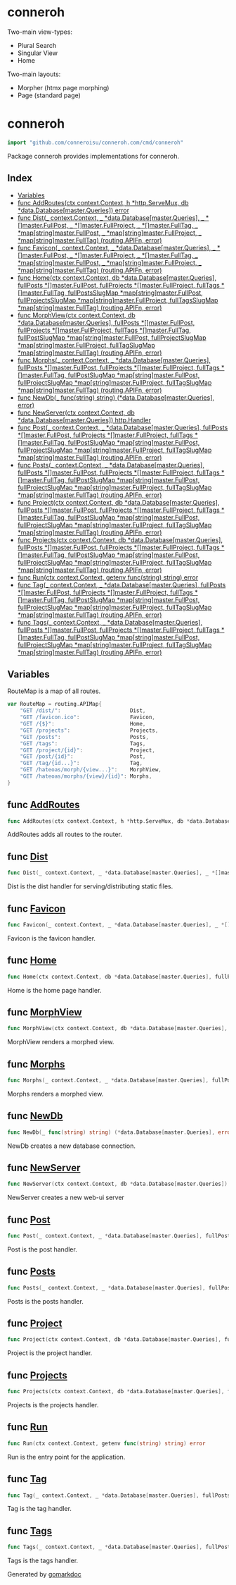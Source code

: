 # conneroh

Two-main view-types:
- Plural Search
- Singular View
- Home

Two-main layouts:
- Morpher (htmx page morphing)
- Page (standard page)

<!-- gomarkdoc:embed:start -->

<!-- Code generated by gomarkdoc. DO NOT EDIT -->

# conneroh

```go
import "github.com/conneroisu/conneroh.com/cmd/conneroh"
```

Package conneroh provides implementations for conneroh.

## Index

- [Variables](<#variables>)
- [func AddRoutes\(ctx context.Context, h \*http.ServeMux, db \*data.Database\[master.Queries\]\) error](<#AddRoutes>)
- [func Dist\(\_ context.Context, \_ \*data.Database\[master.Queries\], \_ \*\[\]master.FullPost, \_ \*\[\]master.FullProject, \_ \*\[\]master.FullTag, \_ \*map\[string\]master.FullPost, \_ \*map\[string\]master.FullProject, \_ \*map\[string\]master.FullTag\) \(routing.APIFn, error\)](<#Dist>)
- [func Favicon\(\_ context.Context, \_ \*data.Database\[master.Queries\], \_ \*\[\]master.FullPost, \_ \*\[\]master.FullProject, \_ \*\[\]master.FullTag, \_ \*map\[string\]master.FullPost, \_ \*map\[string\]master.FullProject, \_ \*map\[string\]master.FullTag\) \(routing.APIFn, error\)](<#Favicon>)
- [func Home\(ctx context.Context, db \*data.Database\[master.Queries\], fullPosts \*\[\]master.FullPost, fullProjects \*\[\]master.FullProject, fullTags \*\[\]master.FullTag, fullPostsSlugMap \*map\[string\]master.FullPost, fullProjectsSlugMap \*map\[string\]master.FullProject, fullTagsSlugMap \*map\[string\]master.FullTag\) \(routing.APIFn, error\)](<#Home>)
- [func MorphView\(ctx context.Context, db \*data.Database\[master.Queries\], fullPosts \*\[\]master.FullPost, fullProjects \*\[\]master.FullProject, fullTags \*\[\]master.FullTag, fullPostSlugMap \*map\[string\]master.FullPost, fullProjectSlugMap \*map\[string\]master.FullProject, fullTagSlugMap \*map\[string\]master.FullTag\) \(routing.APIFn, error\)](<#MorphView>)
- [func Morphs\(\_ context.Context, \_ \*data.Database\[master.Queries\], fullPosts \*\[\]master.FullPost, fullProjects \*\[\]master.FullProject, fullTags \*\[\]master.FullTag, fullPostSlugMap \*map\[string\]master.FullPost, fullProjectSlugMap \*map\[string\]master.FullProject, fullTagSlugMap \*map\[string\]master.FullTag\) \(routing.APIFn, error\)](<#Morphs>)
- [func NewDb\(\_ func\(string\) string\) \(\*data.Database\[master.Queries\], error\)](<#NewDb>)
- [func NewServer\(ctx context.Context, db \*data.Database\[master.Queries\]\) http.Handler](<#NewServer>)
- [func Post\(\_ context.Context, \_ \*data.Database\[master.Queries\], fullPosts \*\[\]master.FullPost, fullProjects \*\[\]master.FullProject, fullTags \*\[\]master.FullTag, fullPostSlugMap \*map\[string\]master.FullPost, fullProjectSlugMap \*map\[string\]master.FullProject, fullTagSlugMap \*map\[string\]master.FullTag\) \(routing.APIFn, error\)](<#Post>)
- [func Posts\(\_ context.Context, \_ \*data.Database\[master.Queries\], fullPosts \*\[\]master.FullPost, fullProjects \*\[\]master.FullProject, fullTags \*\[\]master.FullTag, fullPostSlugMap \*map\[string\]master.FullPost, fullProjectSlugMap \*map\[string\]master.FullProject, fullTagSlugMap \*map\[string\]master.FullTag\) \(routing.APIFn, error\)](<#Posts>)
- [func Project\(ctx context.Context, db \*data.Database\[master.Queries\], fullPosts \*\[\]master.FullPost, fullProjects \*\[\]master.FullProject, fullTags \*\[\]master.FullTag, fullPostSlugMap \*map\[string\]master.FullPost, fullProjectSlugMap \*map\[string\]master.FullProject, fullTagSlugMap \*map\[string\]master.FullTag\) \(routing.APIFn, error\)](<#Project>)
- [func Projects\(ctx context.Context, db \*data.Database\[master.Queries\], fullPosts \*\[\]master.FullPost, fullProjects \*\[\]master.FullProject, fullTags \*\[\]master.FullTag, fullPostSlugMap \*map\[string\]master.FullPost, fullProjectSlugMap \*map\[string\]master.FullProject, fullTagSlugMap \*map\[string\]master.FullTag\) \(routing.APIFn, error\)](<#Projects>)
- [func Run\(ctx context.Context, getenv func\(string\) string\) error](<#Run>)
- [func Tag\(\_ context.Context, \_ \*data.Database\[master.Queries\], fullPosts \*\[\]master.FullPost, fullProjects \*\[\]master.FullProject, fullTags \*\[\]master.FullTag, fullPostSlugMap \*map\[string\]master.FullPost, fullProjectSlugMap \*map\[string\]master.FullProject, fullTagSlugMap \*map\[string\]master.FullTag\) \(routing.APIFn, error\)](<#Tag>)
- [func Tags\(\_ context.Context, \_ \*data.Database\[master.Queries\], fullPosts \*\[\]master.FullPost, fullProjects \*\[\]master.FullProject, fullTags \*\[\]master.FullTag, fullPostSlugMap \*map\[string\]master.FullPost, fullProjectSlugMap \*map\[string\]master.FullProject, fullTagSlugMap \*map\[string\]master.FullTag\) \(routing.APIFn, error\)](<#Tags>)


## Variables

<a name="RouteMap"></a>RouteMap is a map of all routes.

```go
var RouteMap = routing.APIMap{
    "GET /dist/":                      Dist,
    "GET /favicon.ico":                Favicon,
    "GET /{$}":                        Home,
    "GET /projects":                   Projects,
    "GET /posts":                      Posts,
    "GET /tags":                       Tags,
    "GET /project/{id}":               Project,
    "GET /post/{id}":                  Post,
    "GET /tag/{id...}":                Tag,
    "GET /hateoas/morph/{view...}":    MorphView,
    "GET /hateoas/morphs/{view}/{id}": Morphs,
}
```

<a name="AddRoutes"></a>
## func [AddRoutes](<https://github.com/conneroisu/conneroh.com/blob/main/cmd/conneroh/routes.go#L30-L34>)

```go
func AddRoutes(ctx context.Context, h *http.ServeMux, db *data.Database[master.Queries]) error
```

AddRoutes adds all routes to the router.

<a name="Dist"></a>
## func [Dist](<https://github.com/conneroisu/conneroh.com/blob/main/cmd/conneroh/handlers.go#L36-L45>)

```go
func Dist(_ context.Context, _ *data.Database[master.Queries], _ *[]master.FullPost, _ *[]master.FullProject, _ *[]master.FullTag, _ *map[string]master.FullPost, _ *map[string]master.FullProject, _ *map[string]master.FullTag) (routing.APIFn, error)
```

Dist is the dist handler for serving/distributing static files.

<a name="Favicon"></a>
## func [Favicon](<https://github.com/conneroisu/conneroh.com/blob/main/cmd/conneroh/handlers.go#L53-L62>)

```go
func Favicon(_ context.Context, _ *data.Database[master.Queries], _ *[]master.FullPost, _ *[]master.FullProject, _ *[]master.FullTag, _ *map[string]master.FullPost, _ *map[string]master.FullProject, _ *map[string]master.FullTag) (routing.APIFn, error)
```

Favicon is the favicon handler.

<a name="Home"></a>
## func [Home](<https://github.com/conneroisu/conneroh.com/blob/main/cmd/conneroh/handlers.go#L74-L83>)

```go
func Home(ctx context.Context, db *data.Database[master.Queries], fullPosts *[]master.FullPost, fullProjects *[]master.FullProject, fullTags *[]master.FullTag, fullPostsSlugMap *map[string]master.FullPost, fullProjectsSlugMap *map[string]master.FullProject, fullTagsSlugMap *map[string]master.FullTag) (routing.APIFn, error)
```

Home is the home page handler.

<a name="MorphView"></a>
## func [MorphView](<https://github.com/conneroisu/conneroh.com/blob/main/cmd/conneroh/handlers.go#L99-L108>)

```go
func MorphView(ctx context.Context, db *data.Database[master.Queries], fullPosts *[]master.FullPost, fullProjects *[]master.FullProject, fullTags *[]master.FullTag, fullPostSlugMap *map[string]master.FullPost, fullProjectSlugMap *map[string]master.FullProject, fullTagSlugMap *map[string]master.FullTag) (routing.APIFn, error)
```

MorphView renders a morphed view.

<a name="Morphs"></a>
## func [Morphs](<https://github.com/conneroisu/conneroh.com/blob/main/cmd/conneroh/handlers.go#L138-L147>)

```go
func Morphs(_ context.Context, _ *data.Database[master.Queries], fullPosts *[]master.FullPost, fullProjects *[]master.FullProject, fullTags *[]master.FullTag, fullPostSlugMap *map[string]master.FullPost, fullProjectSlugMap *map[string]master.FullProject, fullTagSlugMap *map[string]master.FullTag) (routing.APIFn, error)
```

Morphs renders a morphed view.

<a name="NewDb"></a>
## func [NewDb](<https://github.com/conneroisu/conneroh.com/blob/main/cmd/conneroh/root.go#L54>)

```go
func NewDb(_ func(string) string) (*data.Database[master.Queries], error)
```

NewDb creates a new database connection.

<a name="NewServer"></a>
## func [NewServer](<https://github.com/conneroisu/conneroh.com/blob/main/cmd/conneroh/root.go#L31-L34>)

```go
func NewServer(ctx context.Context, db *data.Database[master.Queries]) http.Handler
```

NewServer creates a new web\-ui server

<a name="Post"></a>
## func [Post](<https://github.com/conneroisu/conneroh.com/blob/main/cmd/conneroh/handlers.go#L289-L298>)

```go
func Post(_ context.Context, _ *data.Database[master.Queries], fullPosts *[]master.FullPost, fullProjects *[]master.FullProject, fullTags *[]master.FullTag, fullPostSlugMap *map[string]master.FullPost, fullProjectSlugMap *map[string]master.FullProject, fullTagSlugMap *map[string]master.FullTag) (routing.APIFn, error)
```

Post is the post handler.

<a name="Posts"></a>
## func [Posts](<https://github.com/conneroisu/conneroh.com/blob/main/cmd/conneroh/handlers.go#L253-L262>)

```go
func Posts(_ context.Context, _ *data.Database[master.Queries], fullPosts *[]master.FullPost, fullProjects *[]master.FullProject, fullTags *[]master.FullTag, fullPostSlugMap *map[string]master.FullPost, fullProjectSlugMap *map[string]master.FullProject, fullTagSlugMap *map[string]master.FullTag) (routing.APIFn, error)
```

Posts is the posts handler.

<a name="Project"></a>
## func [Project](<https://github.com/conneroisu/conneroh.com/blob/main/cmd/conneroh/handlers.go#L424-L433>)

```go
func Project(ctx context.Context, db *data.Database[master.Queries], fullPosts *[]master.FullPost, fullProjects *[]master.FullProject, fullTags *[]master.FullTag, fullPostSlugMap *map[string]master.FullPost, fullProjectSlugMap *map[string]master.FullProject, fullTagSlugMap *map[string]master.FullTag) (routing.APIFn, error)
```

Project is the project handler.

<a name="Projects"></a>
## func [Projects](<https://github.com/conneroisu/conneroh.com/blob/main/cmd/conneroh/handlers.go#L398-L407>)

```go
func Projects(ctx context.Context, db *data.Database[master.Queries], fullPosts *[]master.FullPost, fullProjects *[]master.FullProject, fullTags *[]master.FullTag, fullPostSlugMap *map[string]master.FullPost, fullProjectSlugMap *map[string]master.FullProject, fullTagSlugMap *map[string]master.FullTag) (routing.APIFn, error)
```

Projects is the projects handler.

<a name="Run"></a>
## func [Run](<https://github.com/conneroisu/conneroh.com/blob/main/cmd/conneroh/root.go#L59-L62>)

```go
func Run(ctx context.Context, getenv func(string) string) error
```

Run is the entry point for the application.

<a name="Tag"></a>
## func [Tag](<https://github.com/conneroisu/conneroh.com/blob/main/cmd/conneroh/handlers.go#L485-L494>)

```go
func Tag(_ context.Context, _ *data.Database[master.Queries], fullPosts *[]master.FullPost, fullProjects *[]master.FullProject, fullTags *[]master.FullTag, fullPostSlugMap *map[string]master.FullPost, fullProjectSlugMap *map[string]master.FullProject, fullTagSlugMap *map[string]master.FullTag) (routing.APIFn, error)
```

Tag is the tag handler.

<a name="Tags"></a>
## func [Tags](<https://github.com/conneroisu/conneroh.com/blob/main/cmd/conneroh/handlers.go#L458-L467>)

```go
func Tags(_ context.Context, _ *data.Database[master.Queries], fullPosts *[]master.FullPost, fullProjects *[]master.FullProject, fullTags *[]master.FullTag, fullPostSlugMap *map[string]master.FullPost, fullProjectSlugMap *map[string]master.FullProject, fullTagSlugMap *map[string]master.FullTag) (routing.APIFn, error)
```

Tags is the tags handler.

Generated by [gomarkdoc](<https://github.com/princjef/gomarkdoc>)


<!-- gomarkdoc:embed:end -->

